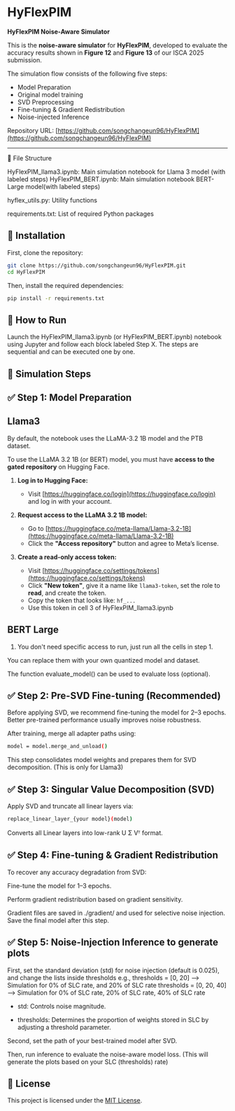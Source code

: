 # HyFlexPIM  
**HyFlexPIM Noise-Aware Simulator**

This is the **noise-aware simulator** for **HyFlexPIM**, developed to evaluate the accuracy results shown in **Figure 12** and **Figure 13** of our ISCA 2025 submission.

The simulation flow consists of the following five steps:
- Model Preparation
- Original model training 
- SVD Preprocessing   
- Fine-tuning & Gradient Redistribution  
- Noise-injected Inference

Repository URL: [https://github.com/songchangeun96/HyFlexPIM](https://github.com/songchangeun96/HyFlexPIM)

---

📁 File Structure

HyFlexPIM_llama3.ipynb: Main simulation notebook for Llama 3 model (with labeled steps)
HyFlexPIM_BERT.ipynb: Main simulation notebook BERT-Large model(with labeled steps)

hyflex_utils.py: Utility functions

requirements.txt: List of required Python packages

## 🔧 Installation

First, clone the repository:

```bash
git clone https://github.com/songchangeun96/HyFlexPIM.git
cd HyFlexPIM
```


Then, install the required dependencies:

```bash
pip install -r requirements.txt
```

## 🚀 How to Run
Launch the HyFlexPIM_llama3.ipynb (or HyFlexPIM_BERT.ipynb) notebook using Jupyter and follow each block labeled Step X.
The steps are sequential and can be executed one by one.

## 🧪 Simulation Steps 

## ✅ Step 1: Model Preparation 

## Llama3

By default, the notebook uses the LLaMA-3.2 1B model and the PTB dataset.

To use the LLaMA 3.2 1B (or BERT) model, you must have **access to the gated repository** on Hugging Face.

1. **Log in to Hugging Face:**
   - Visit [https://huggingface.co/login](https://huggingface.co/login) and log in with your account.

2. **Request access to the LLaMA 3.2 1B model:**
   - Go to [https://huggingface.co/meta-llama/Llama-3.2-1B](https://huggingface.co/meta-llama/Llama-3.2-1B)
   - Click the **"Access repository"** button and agree to Meta’s license.

3. **Create a read-only access token:**
   - Visit [https://huggingface.co/settings/tokens](https://huggingface.co/settings/tokens)
   - Click **"New token"**, give it a name like `llama3-token`, set the role to **read**, and create the token.
   - Copy the token that looks like: `hf_...`
   - Use this token in cell 3 of HyFlexPIM_llama3.ipynb
  
## BERT Large

1. You don't need specific access to run, just run all the cells in step 1.

You can replace them with your own quantized model and dataset.

The function evaluate_model() can be used to evaluate loss (optional).

## ✅ Step 2: Pre-SVD Fine-tuning (Recommended)
Before applying SVD, we recommend fine-tuning the model for 2–3 epochs.
Better pre-trained performance usually improves noise robustness.

After training, merge all adapter paths using:
```bash
model = model.merge_and_unload()
```
This step consolidates model weights and prepares them for SVD decomposition. (This is only for Llama3)

## ✅ Step 3: Singular Value Decomposition (SVD)
Apply SVD and truncate all linear layers via:

```bash
replace_linear_layer_{your model}(model)
```
Converts all Linear layers into low-rank U Σ Vᵀ format.

## ✅ Step 4: Fine-tuning & Gradient Redistribution
To recover any accuracy degradation from SVD:

Fine-tune the model for 1–3 epochs.

Perform gradient redistribution based on gradient sensitivity.

Gradient files are saved in ./gradient/ and used for selective noise injection.
Save the final model after this step.

## ✅ Step 5: Noise-Injection Inference to generate plots
First, set the standard deviation (std) for noise injection (default is 0.025), and change the lists inside thresholds
e.g., thresholds = [0, 20] --> Simulation for 0% of SLC rate, and 20% of SLC rate
      thresholds = [0, 20, 40] --> Simulation for 0% of SLC rate, 20% of SLC rate, 40% of SLC rate

   - std: Controls noise magnitude.

   - thresholds: Determines the proportion of weights stored in SLC by adjusting a threshold parameter.



Second, set the path of your best-trained model after SVD.

Then, run inference to evaluate the noise-aware model loss. (This will generate the plots based on your SLC (thresholds) rate)






## 📝 License
This project is licensed under the [MIT License](./LICENSE).


